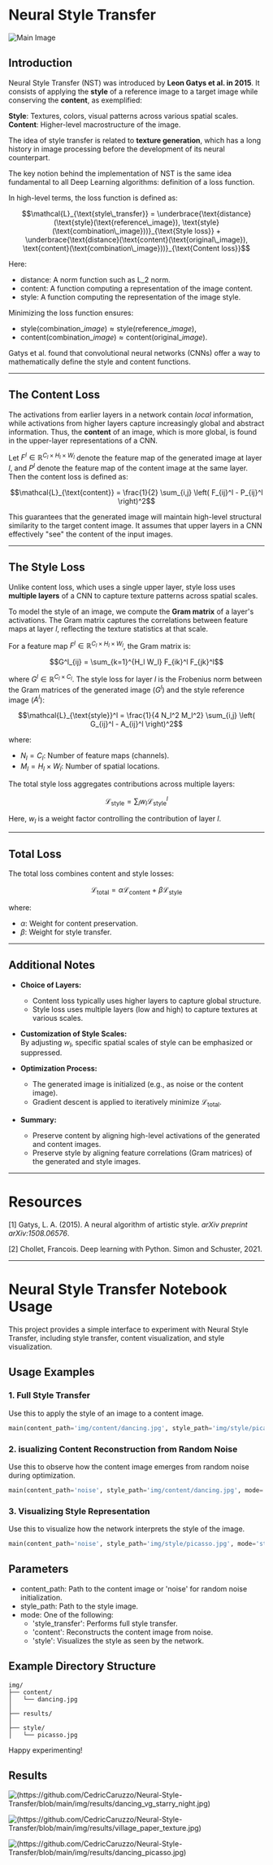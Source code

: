 # Neural Style Transfer

![[Main Image](https://github.com/CedricCaruzzo/Neural-Style-Transfer/blob/main/img/results/dancing_picasso.jpg)](https://github.com/CedricCaruzzo/Neural-Style-Transfer/blob/main/img/results/dancing_picasso.jpg)

## Introduction

Neural Style Transfer (NST) was introduced by **Leon Gatys et al. in 2015**. It consists of applying the **style** of a reference image to a target image while conserving the **content**, as exemplified:

**Style**: Textures, colors, visual patterns across various spatial scales.  
**Content**: Higher-level macrostructure of the image.

The idea of style transfer is related to **texture generation**, which has a long history in image processing before the development of its neural counterpart.

The key notion behind the implementation of NST is the same idea fundamental to all Deep Learning algorithms: definition of a loss function.

In high-level terms, the loss function is defined as:


```math
\mathcal{L}_{\text{style\_transfer}} = \underbrace{\text{distance}(\text{style}(\text{reference\_image}), \text{style}(\text{combination\_image}))}_{\text{Style loss}} + \underbrace{\text{distance}(\text{content}(\text{original\_image}), \text{content}(\text{combination\_image}))}_{\text{Content loss}}
```


Here:
- $\text{distance}$: A norm function such as $\text{L}\_2$ norm.  
- $\text{content}$: A function computing a representation of the image content.  
- $\text{style}$: A function computing the representation of the image style.

Minimizing the loss function ensures:
- $\text{style}(\text{combination}\_{image}) \approx \text{style}(\text{reference}\_{image})$,  
- $\text{content}(\text{combination}\_{image}) \approx \text{content}(\text{original}\_{image})$.

Gatys et al. found that convolutional neural networks (CNNs) offer a way to mathematically define the $\text{style}$ and $\text{content}$ functions.

---

## The Content Loss

The activations from earlier layers in a network contain *local* information, while activations from higher layers capture increasingly global and abstract information. Thus, the **content** of an image, which is more global, is found in the upper-layer representations of a CNN.

Let $F^l \in \mathbb{R}^{C_l \times H_l \times W_l}$ denote the feature map of the generated image at layer $l$, and $P^l$ denote the feature map of the content image at the same layer. Then the content loss is defined as:

```math
\mathcal{L}_{\text{content}} = \frac{1}{2} \sum_{i,j} \left( F_{ij}^l - P_{ij}^l \right)^2
```

This guarantees that the generated image will maintain high-level structural similarity to the target content image. It assumes that upper layers in a CNN effectively "see" the content of the input images.

---

## The Style Loss

Unlike content loss, which uses a single upper layer, style loss uses **multiple layers** of a CNN to capture texture patterns across spatial scales.

To model the style of an image, we compute the **Gram matrix** of a layer's activations. The Gram matrix captures the correlations between feature maps at layer $l$, reflecting the texture statistics at that scale.

For a feature map $F^l \in \mathbb{R}^{C_l \times H_l \times W_l}$, the Gram matrix is:

```math
G^l_{ij} = \sum_{k=1}^{H_l W_l} F_{ik}^l F_{jk}^l
```

where $G^l \in \mathbb{R}^{C_l \times C_l}$. The style loss for layer $l$ is the Frobenius norm between the Gram matrices of the generated image ($G^l$) and the style reference image ($A^l$):

```math
\mathcal{L}_{\text{style}}^l = \frac{1}{4 N_l^2 M_l^2} \sum_{i,j} \left( G_{ij}^l - A_{ij}^l \right)^2
```

where:
- $N_l = C_l$: Number of feature maps (channels).  
- $M_l = H_l \times W_l$: Number of spatial locations.  

The total style loss aggregates contributions across multiple layers:

```math
\mathcal{L}_{\text{style}} = \sum_{l} w_l \mathcal{L}_{\text{style}}^l
```

Here, $w_l$ is a weight factor controlling the contribution of layer $l$.

---

## Total Loss

The total loss combines content and style losses:

```math
\mathcal{L}_{\text{total}} = \alpha \mathcal{L}_{\text{content}} + \beta \mathcal{L}_{\text{style}}
```

where:
- $\alpha$: Weight for content preservation.  
- $\beta$: Weight for style transfer.

---

## Additional Notes

- **Choice of Layers:**  
   - Content loss typically uses higher layers to capture global structure.  
   - Style loss uses multiple layers (low and high) to capture textures at various scales.

- **Customization of Style Scales:**  
   By adjusting $w_l$, specific spatial scales of style can be emphasized or suppressed.

- **Optimization Process:**  
   - The generated image is initialized (e.g., as noise or the content image).  
   - Gradient descent is applied to iteratively minimize $\mathcal{L}_{\text{total}}$.

- **Summary:**  
   - Preserve content by aligning high-level activations of the generated and content images.  
   - Preserve style by aligning feature correlations (Gram matrices) of the generated and style images.

---
 
# Resources

\[1\] Gatys, L. A. (2015). A neural algorithm of artistic style. _arXiv preprint arXiv:1508.06576_.

\[2\] Chollet, Francois. Deep learning with Python. Simon and Schuster, 2021.

---

# Neural Style Transfer Notebook Usage

This project provides a simple interface to experiment with Neural Style Transfer, including style transfer, content visualization, and style visualization.

## Usage Examples

### 1. Full Style Transfer
Use this to apply the style of an image to a content image.

```python
main(content_path='img/content/dancing.jpg', style_path='img/style/picasso.jpg', mode='style_transfer')
```

### 2. isualizing Content Reconstruction from Random Noise
Use this to observe how the content image emerges from random noise during optimization.

```python
main(content_path='noise', style_path='img/content/dancing.jpg', mode='content')
```

### 3. Visualizing Style Representation
Use this to visualize how the network interprets the style of the image.

```python
main(content_path='noise', style_path='img/style/picasso.jpg', mode='style')
```

## Parameters
- content_path: Path to the content image or 'noise' for random noise initialization.
- style_path: Path to the style image.
- mode: One of the following:
  - 'style_transfer': Performs full style transfer.
  - 'content': Reconstructs the content image from noise.
  - 'style': Visualizes the style as seen by the network.

## Example Directory Structure
```
img/
├── content/
│   └── dancing.jpg
│
├── results/
│
├── style/
│   └── picasso.jpg
```

Happy experimenting!

## Results

![(https://github.com/CedricCaruzzo/Neural-Style-Transfer/blob/main/img/results/dancing_vg_starry_night.jpg)](https://github.com/CedricCaruzzo/Neural-Style-Transfer/blob/main/img/results/dancing_vg_starry_night.jpg)

![(https://github.com/CedricCaruzzo/Neural-Style-Transfer/blob/main/img/results/village_paper_texture.jpg)](https://github.com/CedricCaruzzo/Neural-Style-Transfer/blob/main/img/results/village_paper_texture.jpg)

![(https://github.com/CedricCaruzzo/Neural-Style-Transfer/blob/main/img/results/dancing_picasso.jpg)](https://github.com/CedricCaruzzo/Neural-Style-Transfer/blob/main/img/results/village_night.png)
